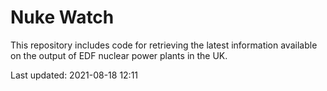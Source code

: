 # Nuke Watch

This repository includes code for retrieving the latest information available on the output of EDF nuclear power plants in the UK.

Last updated: 2021-08-18 12:11